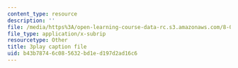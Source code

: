 ```yaml
---
content_type: resource
description: ''
file: /media/https%3A/open-learning-course-data-rc.s3.amazonaws.com/8-04-quantum-physics-i-spring-2016/b43b78746c085632bd1ed197d2ad16c6_rwzg8iEOc8s.vtt
file_type: application/x-subrip
resourcetype: Other
title: 3play caption file
uid: b43b7874-6c08-5632-bd1e-d197d2ad16c6
---
```


